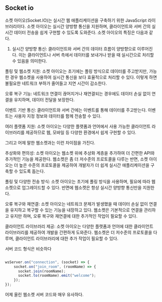 ## Socket io

소켓 아이오(Socket.IO)는 실시간 웹 애플리케이션을 구축하기 위한 JavaScript 라이브러리이다. 소켓 아이오는 실시간 양방향 통신을 지원하며, 클라이언트와 서버 간의 실시간 데이터 전송을 쉽게 구현할 수 있도록 도와준다. 소켓 아이오의 특징은 다음과 같다.

1. 실시간 양방향 통신: 클라이언트와 서버 간의 데이터 흐름이 양방향으로 이루어진다. 이는 클라이언트나 서버 측에서 데이터를 보내거나 받을 때 실시간으로 처리할 수 있음을 의미한다.

폴링 및 웹소켓 지원: 소켓 아이오는 초기에는 폴링 방식으로 데이터를 주고받지만, 가능한 경우 웹소켓을 사용하여 실시간 통신을 보다 효율적으로 처리할 수 있다. 이렇게 하면 불필요한 네트워크 부하가 줄어들고 지연 시간이 감소한다.

오류 복구 기능: 네트워크 연결이 끊어지거나 재연결되는 경우에도 데이터 손실 없이 연결을 유지하며, 데이터 전달을 보장한다.

이벤트 기반 통신: 클라이언트와 서버 간에는 이벤트를 통해 데이터를 주고받는다. 이벤트는 사용자 지정 정보와 데이터를 함께 전송할 수 있다.

여러 플랫폼 지원: 소켓 아이오는 다양한 플랫폼과 언어에서 사용 가능한 클라이언트 라이브러리를 제공하므로 웹, 모바일 등 다양한 환경에서 쉽게 구현할 수 있다.

그리고 어제 말한 웹소켓과는 이런 차이점을 가진다.

추상화와 편의성: 소켓 아이오는 웹소켓 위에 추상화 계층을 추가하여 더 간편한 API와 추가적인 기능을 제공한다. 웹소켓은 좀 더 저수준의 프로토콜을 다루는 반면, 소켓 아이오는 더 높은 수준의 프로토콜을 제공하여 개발자가 더 쉽게 실시간 애플리케이션을 구축할 수 있도록 돕는다.

폴링 및 다양한 전송 방식: 소켓 아이오는 초기에 폴링 방식을 사용하며, 필요에 따라 웹소켓으로 업그레이드할 수 있다. 반면에 웹소켓은 항상 실시간 양방향 통신만을 지원한다.

오류 복구와 재연결: 소켓 아이오는 네트워크 문제가 발생했을 때 데이터 손실 없이 연결을 유지하고 복구할 수 있는 기능을 내장하고 있다. 웹소켓은 기본적으로 연결을 관리하고 유지만 하며, 오류 복구와 재연결에 대한 추가적인 작업이 필요할 수 있다.

클라이언트 라이브러리 제공: 소켓 아이오는 다양한 플랫폼과 언어에 대한 클라이언트 라이브러리를 제공하여 개발을 간편하게 도와준다. 웹소켓은 더 저수준의 프로토콜을 다루며, 클라이언트 라이브러리에 대한 추가 작업이 필요할 수 있다.

서버 코드 형식은 비슷하다

```javascript

wsServer.on("connection", (socket) => {
    socket.on("join_room", (roomName) => {
      socket.join(roomName);
      socket.to(roomName).emit("welcome");
    });
});

```

어제 올린 웹소켓 서버 코드와 매우 유사하다.

